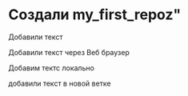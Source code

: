 # Создали my_first_repoz"  
Добавили текст

Добавили текст через Веб браузер


Добавим тектс локально

добавили текст в новой ветке